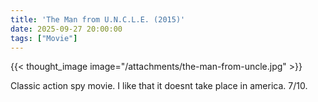 ```yaml
---
title: 'The Man from U.N.C.L.E. (2015)'
date: 2025-09-27 20:00:00
tags: ["Movie"]
---
```


{{< thought_image image="/attachments/the-man-from-uncle.jpg" >}}

Classic action spy movie. I like that it doesnt take place in america. 7/10.
